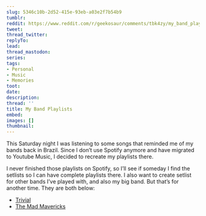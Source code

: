```yaml
---
slug: 5346c10b-2d52-415e-93eb-a03e2f7b54b9
tumblr:
reddit: https://www.reddit.com/r/geekosaur/comments/tbk4zy/my_band_playlists/
tweet:
thread_twitter:
replyTo:
lead:
thread_mastodon:
series:
tags:
- Personal
- Music
- Memories
toot:
date:
description:
thread: ''
title: My Band Playlists
embed:
images: []
thumbnail:
---
```


This Saturday night I was listening to some songs that reminded me of my bands back in Brazil. Since I don’t use Spotify anymore and have migrated to Youtube Music, I decided to recreate my playlists there.

I never finished those playlists on Spotify, so I’ll see if someday I find the setlists so I can have complete playlists there. I also want to create setlist for other bands I’ve played with, and also my big band. But that’s for another time. They are both below:

- [Trivial](https://music.youtube.com/playlist?list=PLZIaVOUaxLAOpQvzJCeugpYgRpPlnA8m2&feature=share)
- [The Mad Mavericks](https://music.youtube.com/playlist?list=PLZIaVOUaxLAP7EK8JjXvc3FpWoM-LUVlI&feature=share)